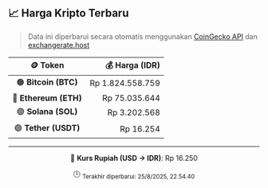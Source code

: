 

<!-- HARGA_KRIPTO -->
## 📈 Harga Kripto Terbaru

> Data ini diperbarui secara otomatis menggunakan [CoinGecko API](https://www.coingecko.com/) dan [exchangerate.host](https://exchangerate.host/)

<div align="center">

| 🪙 Token | 💰 Harga (IDR) |
|:------:|---------------:|
| 🟠 **Bitcoin (BTC)**   | Rp 1.824.558.759 |
| 🔵 **Ethereum (ETH)**  | Rp 75.035.644 |
| 🟣 **Solana (SOL)**    | Rp 3.202.568 |
| 🟢 **Tether (USDT)**   | Rp 16.254 |

---

💱 **Kurs Rupiah (USD → IDR)**: Rp 16.250

🕒 <sub>Terakhir diperbarui: 25/8/2025, 22.54.40</sub>

</div>
<!-- /HARGA_KRIPTO -->